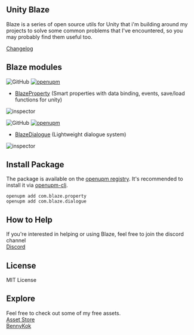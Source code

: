 ## Unity Blaze 
Blaze is a series of open source utils for Unity that i'm building around my projects to solve some common problems that I've encountered, so  you may probably find them useful too.

[Changelog](/CHANGELOG.md)

## Blaze modules
![GitHub](https://img.shields.io/github/license/BennyKok/unity-blaze)
[![openupm](https://img.shields.io/npm/v/com.blaze.property?label=blaze-property&registry_uri=https://package.openupm.com)](https://openupm.com/packages/com.blaze.property/)
- [BlazeProperty](/Packages/BlazeProperty/README.md) (Smart properties with data binding, events, save/load functions for unity)

![inspector](https://i.imgur.com/EeLOmLo.gif)

![GitHub](https://img.shields.io/github/license/BennyKok/unity-blaze)
[![openupm](https://img.shields.io/npm/v/com.blaze.dialogue?label=blaze-dialogue&registry_uri=https://package.openupm.com)](https://openupm.com/packages/com.blaze.dialogue/)
- [BlazeDialogue](/Packages/BlazeDialogue/README.md) (Lightweight dialogue system)

![inspector](https://i.imgur.com/IMLvXrN.png)

## Install Package

The package is available on the [openupm registry](https://openupm.com). It's recommended to install it via [openupm-cli](https://github.com/openupm/openupm-cli).

```
openupm add com.blaze.property
openupm add com.blaze.dialogue
```


## How to Help
If you're interested in helping or using Blaze, feel free to join the discord channel
<br/>
[Discord](https://discord.gg/NhRpw4g)

## License
MIT License

## Explore
Feel free to check out some of my free assets.
<br/>
[Asset Store](https://assetstore.unity.com/publishers/28510)
<br/>
[BennyKok](https://bennykok.com)
